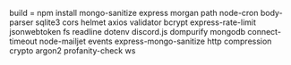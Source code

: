 build = npm install mongo-sanitize express morgan path node-cron body-parser sqlite3 cors helmet axios validator bcrypt express-rate-limit jsonwebtoken fs readline dotenv discord.js dompurify mongodb connect-timeout node-mailjet events express-mongo-sanitize http compression crypto argon2 profanity-check ws
